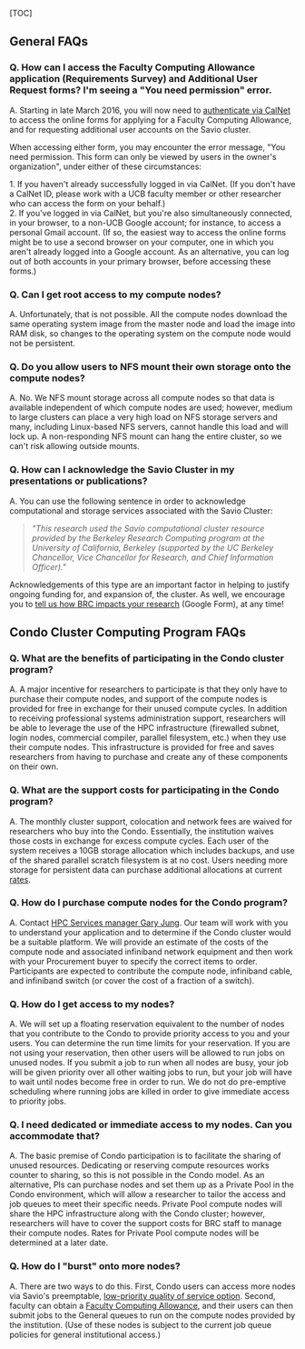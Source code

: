 \[TOC\]

General FAQs
------------

### Q. How can I access the Faculty Computing Allowance application (Requirements Survey) and Additional User Request forms? I'm seeing a "You need permission" error.

A. Starting in late March 2016, you will now need to [authenticate via CalNet](https://calnetweb.berkeley.edu/calnet-me) to access the online forms for applying for a Faculty Computing Allowance, and for requesting additional user accounts on the Savio cluster.

When accessing either form, you may encounter the error message, "You need permission. This form can only be viewed by users in the owner's organization", under either of these circumstances:

<span colspan="2"><span style="word-wrap:break-word;display:block">1. If you haven't already successfully logged in via CalNet. (If you don't have a CalNet ID, please work with a UCB faculty member or other researcher who can access the form on your behalf.)</span></span>2. If you've logged in via CalNet, but you're also simultaneously connected, in your browser, to a non-UCB Google account; for instance, to access a personal Gmail account. (If so, the easiest way to access the online forms might be to use a second browser on your computer, one in which you aren't already logged into a Google account. As an alternative, you can log out of both accounts in your primary browser, before accessing these forms.)

### Q. Can I get root access to my compute nodes?

A. Unfortunately, that is not possible. All the compute nodes download the same operating system image from the master node and load the image into RAM disk, so changes to the operating system on the compute node would not be persistent.

### Q. Do you allow users to NFS mount their own storage onto the compute nodes?

A. No. We NFS mount storage across all compute nodes so that data is available independent of which compute nodes are used; however, medium to large clusters can place a very high load on NFS storage servers and many, including Linux-based NFS servers, cannot handle this load and will lock up. A non-responding NFS mount can hang the entire cluster, so we can't risk allowing outside mounts.

### Q. How can I acknowledge the Savio Cluster in my presentations or publications?

A. You can use the following sentence in order to acknowledge computational and storage services associated with the Savio Cluster:

> *"This research used the Savio computational cluster resource provided by the Berkeley Research Computing program at the University of California, Berkeley (supported by the UC Berkeley Chancellor, Vice Chancellor for Research, and Chief Information Officer)."*

Acknowledgements of this type are an important factor in helping to justify ongoing funding for, and expansion of, the cluster. As well, we encourage you to [tell us how BRC impacts your research](https://docs.google.com/a/berkeley.edu/forms/d/e/1FAIpQLSdqhh2A77-l8N3eOcOzrH508UKfhIvPn8h5gLDUJ9XrRLvA5Q/viewform) (Google Form), at any time!

Condo Cluster Computing Program FAQs
------------------------------------

### Q. What are the benefits of participating in the Condo cluster program?

A. A major incentive for researchers to participate is that they only have to purchase their compute nodes, and support of the compute nodes is provided for free in exchange for their unused compute cycles. In addition to receiving professional systems administration support, researchers will be able to leverage the use of the HPC infrastructure (firewalled subnet, login nodes, commercial compiler, parallel filesystem, etc.) when they use their compute nodes. This infrastructure is provided for free and saves researchers from having to purchase and create any of these components on their own.

### Q. What are the support costs for participating in the Condo program?

A. The monthly cluster support, colocation and network fees are waived for researchers who buy into the Condo. Essentially, the institution waives those costs in exchange for excess compute cycles. Each user of the system receives a 10GB storage allocation which includes backups, and use of the shared parallel scratch filesystem is at no cost. Users needing more storage for persistent data can purchase additional allocations at current [rates](https://ist.berkeley.edu/services/is/san).

### Q. How do I purchase compute nodes for the Condo program?

A. Contact [HPC Services manager Gary Jung](mailto:gmjung@berkeley.edu?subject=Inquiry%20regarding%20BRC%20Condo%20participation). Our team will work with you to understand your application and to determine if the Condo cluster would be a suitable platform. We will provide an estimate of the costs of the compute node and associated infiniband network equipment and then work with your Procurement buyer to specify the correct items to order. Participants are expected to contribute the compute node, infiniband cable, and infiniband switch (or cover the cost of a fraction of a switch).

### Q. How do I get access to my nodes?

A. We will set up a floating reservation equivalent to the number of nodes that you contribute to the Condo to provide priority access to you and your users. You can determine the run time limits for your reservation. If you are not using your reservation, then other users will be allowed to run jobs on unused nodes. If you submit a job to run when all nodes are busy, your job will be given priority over all other waiting jobs to run, but your job will have to wait until nodes become free in order to run. We do not do pre-emptive scheduling where running jobs are killed in order to give immediate access to priority jobs.

### Q. I need dedicated or immediate access to my nodes. Can you accommodate that?

A. The basic premise of Condo participation is to facilitate the sharing of unused resources. Dedicating or reserving compute resources works counter to sharing, so this is not possible in the Condo model. As an alternative, PIs can purchase nodes and set them up as a Private Pool in the Condo environment, which will allow a researcher to tailor the access and job queues to meet their specific needs. Private Pool compute nodes will share the HPC infrastructure along with the Condo cluster; however, researchers will have to cover the support costs for BRC staff to manage their compute nodes. Rates for Private Pool compute nodes will be determined at a later date.

### Q. How do I "burst" onto more nodes?

A. There are two ways to do this. First, Condo users can access more nodes via Savio's preemptable, <a href="http://research-it.berkeley.edu/services/high-performance-computing/user-guide#Low_Priority" class="toc-filter-processed">low-priority quality of service option</a>. Second, faculty can obtain a [Faculty Computing Allowance](http://research-it.berkeley.edu/services/high-performance-computing/faculty-computing-allowance), and their users can then submit jobs to the General queues to run on the compute nodes provided by the institution. (Use of these nodes is subject to the current job queue policies for general institutional access.)


